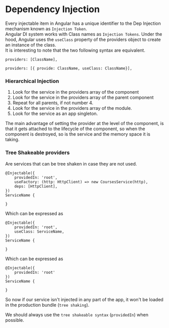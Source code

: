 # Dependency Injection

Every injectable item in Angular has a unique identifier to the Dep Injection
mechanism known as `Injection Token`.  
Angular DI system works with Class names as `Injection Tokens`. Under the hood,
Angular uses the `useClass` property of the providers object to create an instance of 
the class.  
It is interesting to note that the two following syntax are equivalent.
```angular2
providers: [ClassName],
```
```angular2
providers: [{ provide: ClassName, useClass: ClassName}],
```

### Hierarchical Injection
1. Look for the service in the providers array of the component
2. Look for the service in the providers array of the parent component
3. Repeat for all parents, if not number 4.
4. Look for the service in the providers array of the module.
5. Look for the service as an app singleton.  

The main advantage of setting the provider at the level of the component, is that
it gets attached to the lifecycle of the component, so when the component is destroyed,
so is the service and the memory space it is taking.

### Tree Shakeable providers
Are services that can be tree shaken in case they are not used.
```angular2
@Injectable({
    providedIn: 'root',
    useFactory: (http: HttpClient) => new CoursesService(http),
    deps: [HttpClient],
})
ServiceName {

}
```
Which can be expressed as
```angular2
@Injectable({
    providedIn: 'root',
    useClass: ServiceName,
})
ServiceName {

}
```
Which can be expressed as
```angular2
@Injectable({
    providedIn: 'root'
})
ServiceName {

}
```
So now if our service isn't injected in any part of the app, it won't
be loaded in the production bundle (`tree shaking`).

We should always use the `tree shakeable syntax` (`providedIn`) when possible.

